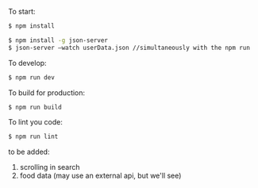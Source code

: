 To start:

```bash
$ npm install
```

```bash
$ npm install -g json-server
$ json-server —watch userData.json //simultaneously with the npm run 
```

To develop:

```bash
$ npm run dev
```

To build for production:

```bash
$ npm run build
```

To lint you code:

```bash
$ npm run lint
```

to be added:
1. scrolling in search
2. food data (may use an external api, but we'll see)
